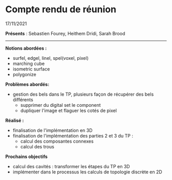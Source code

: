 # Compte rendu de réunion
17/11/2021 

**Présents** :  Sebastien Fourey, Heithem Dridi, Sarah Brood

-----

**Notions abordées :**
- surfel, edgel, linel, spel(voxel, pixel)
- marching cube
- isometric surface
- polygonize

**Problèmes abordés:**
- gestion des bels dans le TP, plusieurs façon de récupérer des bels différents
    - supprimer du digital set le component
    - dupliquer l'image et flaguer les cotés de pixel 

**Réalisé :**
- finalisation de l'implémentation en 3D 
- finalisation de l'implémentation des parties 2 et 3 du TP :
    - calcul des composantes connexes
    - calcul des trous 

**Prochains objectifs** 
- calcul des cavités : transformer les étapes du TP en 3D 
- implémenter dans le processus les calculs de topologie discrète en 2D 
